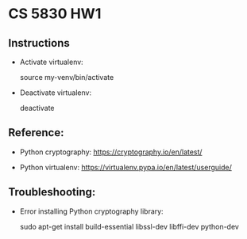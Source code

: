 # CS 5830 HW1

## Instructions
* Activate virtualenv:


    source my-venv/bin/activate

* Deactivate virtualenv:


    deactivate

## Reference:

* Python cryptography: https://cryptography.io/en/latest/

* Python virtualenv: https://virtualenv.pypa.io/en/latest/userguide/

## Troubleshooting:
* Error installing Python cryptography library:


    sudo apt-get install build-essential libssl-dev libffi-dev python-dev


